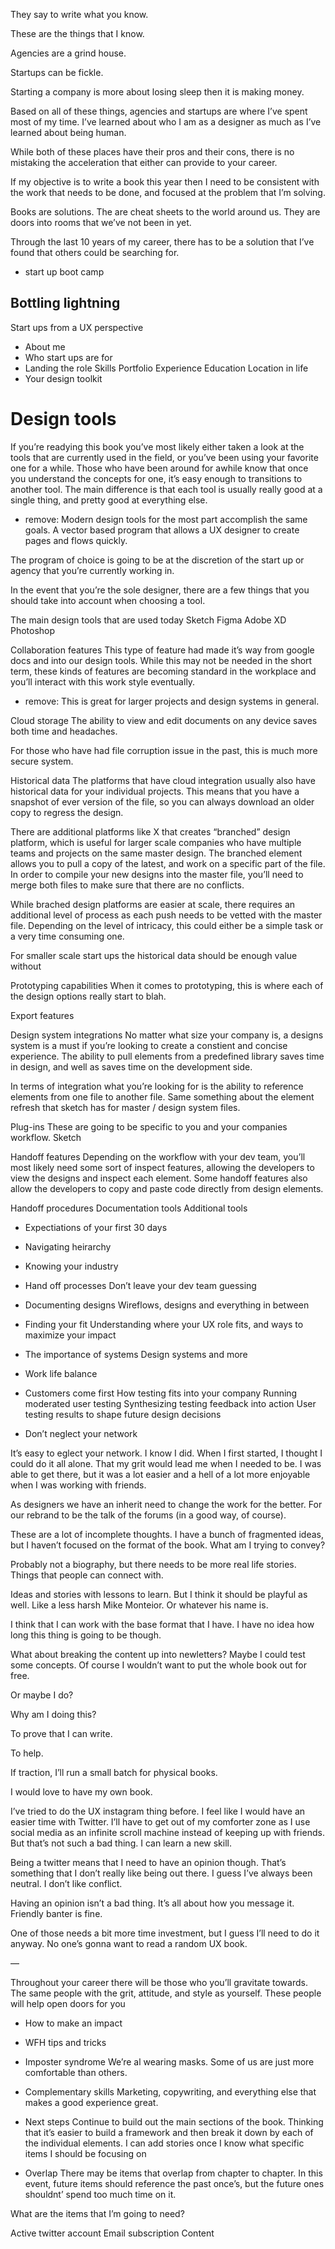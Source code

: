 They say to write what you know.

These are the things that I know.

Agencies are a grind house.

Startups can be fickle.

Starting a company is more about losing sleep then it is making money.

Based on all of these things, agencies and startups are where I’ve spent most of my time. I’ve learned about who I am as a designer as much as I’ve learned about being human.

While both of these places have their pros and their cons, there is no mistaking the acceleration that either can provide to your career.

If my objective is to write a book this year then I need to be consistent with the work that needs to be done, and focused at the problem that I’m solving.

Books are solutions.
The are cheat sheets to the world around us.
They are doors into rooms that we’ve not been in yet.

Through the last 10 years of my career, there has to be a solution that I’ve found that others could be searching for.

- start up boot camp

## Bottling lightning
Start ups from a UX perspective


- About me
- Who start ups are for
- Landing the role
Skills
Portfolio
Experience
Education
Location in life
- Your design toolkit

# Design tools
If you’re readying this book you’ve most likely either taken a look at the tools that are currently used in the field, or you’ve been using your favorite one for a while. Those who have been around for awhile know that once you understand the concepts for one, it’s easy enough to transitions to another tool. The main difference is that each tool is usually really good at a single thing, and pretty good at everything else.

* remove: Modern design tools for the most part accomplish the same goals. A vector based program that allows a UX designer to create pages and flows quickly.

The program of choice is going to be at the discretion of the start up or agency that you’re currently working in.

In the event that you’re the sole designer, there are a few things that you should take into account when choosing a tool.

The main design tools that are used today
Sketch
Figma
Adobe XD
Photoshop

Collaboration features
This type of feature had made it’s way from google docs and into our design tools. While this may not be needed in the short term, these kinds of features are becoming standard in the workplace and you’ll interact with this work style eventually.

* remove: This is great for larger projects and design systems in general.

Cloud storage
The ability to view and edit documents on any device saves both time and headaches.

For those who have had file corruption issue in the past, this is much more secure system.

Historical data
The platforms that have cloud integration usually also have historical data for your individual projects. This means that you have a snapshot of ever version of the file, so you can always download an older copy to regress the design.

There are additional platforms like X that creates “branched” design platform, which is useful for larger scale companies who have multiple teams and projects on the same master design. The branched element allows you to pull a copy of the latest, and work on a specific part of the file. In order to compile your new designs into the master file, you’ll need to merge both files to make sure that there are no conflicts.

While brached design platforms are easier at scale, there requires an additional level of process as each push needs to be vetted with the master file. Depending on the level of intricacy, this could either be a simple task or a very time consuming one.

For smaller scale start ups the historical data should be enough value without

Prototyping capabilities
When it comes to prototyping, this is where each of the design options really start to blah.

Export features



Design system integrations
No matter what size your company is, a designs system is a must if you’re looking to create a constient and concise experience. The ability to pull elements from a predefined library saves time in design, and well as saves time on the development side.

In terms of integration what you’re looking for is the ability to reference elements from one file to another file.
Same something about the element refresh that sketch has for master / design system files.

Plug-ins
These are going to be specific to you and your companies workflow. Sketch

Handoff features
Depending on the workflow with your dev team, you’ll most likely need some sort of inspect features, allowing the developers to view the designs and inspect each element. Some handoff features also allow the developers to copy and paste code directly from design elements.

Handoff procedures
Documentation tools
Additional tools
- Expectiations of your first 30 days
- Navigating heirarchy
- Knowing your industry

- Hand off processes
Don’t leave your dev team guessing
- Documenting designs
Wireflows, designs and everything in between
- Finding your fit
Understanding where your UX role fits, and ways to maximize your impact
- The importance of systems
Design systems and more
- Work life balance
- Customers come first
How testing fits into your company
Running moderated user testing
Synthesizing testing feedback into action
User testing results to shape future design decisions
- Don’t neglect your network

It’s easy to eglect your network. I know I did. When I first started, I thought I could do it all alone. That my grit would lead me when I needed to be. I was able to get there, but it was a lot easier and a hell of a lot more enjoyable when I was working with friends.

As designers we have an inherit need to change the work for the better. For our rebrand to be the talk of the forums (in a good way, of course).


These are a lot of incomplete thoughts. I have a bunch of fragmented ideas, but I haven’t focused on the format of the book. What am I trying to convey?

Probably not a biography, but there needs to be more real life stories. Things that people can connect with.

Ideas and stories with lessons to learn. But I think it should be playful as well. Like a less harsh Mike Monteior. Or whatever his name is.

I think that I can work with the base format that I have. I have no idea how long this thing is going to be though.

What about breaking the content up into newletters?
Maybe I could test some concepts. Of course I wouldn’t want to put the whole book out for free.

Or maybe I do?

Why am I doing this?

To prove that I can write.

To help.

If traction, I’ll run a small batch for physical books.

I would love to have my own book.

I’ve tried to do the UX instagram thing before. I feel like I would have an easier time with Twitter. I’ll have to get out of my comforter zone as I use social media as an infinite scroll machine instead of keeping up with friends. But that’s not such a bad thing. I can learn a new skill.

Being a twitter means that I need to have an opinion though. That’s something that I don’t really like being out there. I guess I’ve always been neutral. I don’t like conflict.

Having an opinion isn’t a bad thing. It’s all about how you message it. Friendly banter is fine.

One of those needs a bit more time investment, but I guess I’ll need to do it anyway. No one’s gonna want to read a random UX book.


—


Throughout your career there will be those who you’ll gravitate towards. The same people with the grit, attitude, and style as yourself. These people will help open doors for you

- How to make an impact
- WFH tips and tricks
- Imposter syndrome
We’re al wearing masks. Some of us are just more comfortable than others.

- Complementary skills
Marketing, copywriting, and everything else that makes a good experience great.

* Next steps
Continue to build out the main sections of the book. Thinking that it’s easier to build a framework and then break it down by each of the individual elements. I can add stories once I know what specific items I should be focusing on

* Overlap
There may be items that overlap from chapter to chapter. In this event, future items should reference the past once’s, but the future ones shouldnt’ spend too much time on it.



What are the items that I’m going to need?

Active twitter account
Email subscription
Content 
